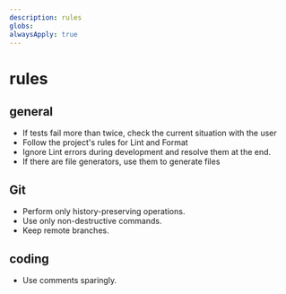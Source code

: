 ```yaml
---
description: rules
globs: 
alwaysApply: true
---
```


# rules

## general

- If tests fail more than twice, check the current situation with the user
- Follow the project's rules for Lint and Format
- Ignore Lint errors during development and resolve them at the end.
- If there are file generators, use them to generate files

## Git

- Perform only history-preserving operations.
- Use only non-destructive commands.
- Keep remote branches.

## coding

- Use comments sparingly.

